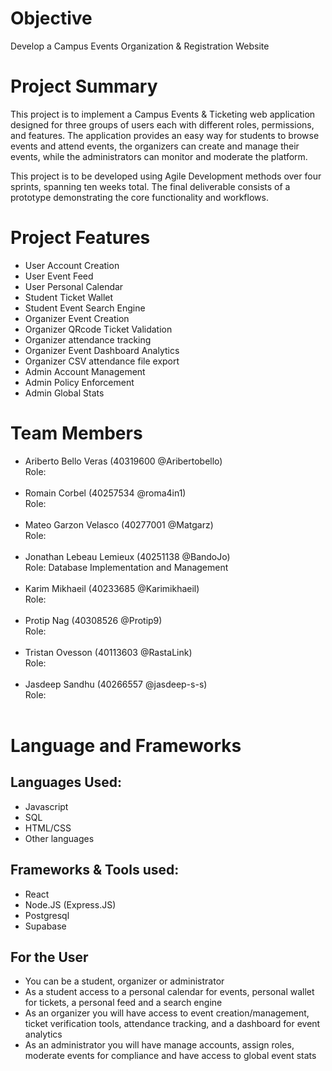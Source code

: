# Objective
Develop a Campus Events Organization & Registration Website

# Project Summary
This project is to implement a Campus Events & Ticketing web application designed for three groups of users each with different roles, permissions, and features. The application provides an easy way for students to browse events and attend events, the organizers can create and manage their events, while the administrators can monitor and moderate the platform. 

This project is to be developed using Agile Development methods over four sprints, spanning ten weeks total. The final deliverable consists of a prototype demonstrating the core functionality and workflows.

# Project Features 
  - User Account Creation
  - User Event Feed
  - User Personal Calendar
  - Student Ticket Wallet
  - Student Event Search Engine
  - Organizer Event Creation
  - Organizer QRcode Ticket Validation
  - Organizer attendance tracking
  - Organizer Event Dashboard Analytics
  - Organizer CSV attendance file export 
  - Admin Account Management
  - Admin Policy Enforcement
  - Admin Global Stats 
  
# Team Members
- Ariberto Bello Veras (40319600 @Aribertobello)<br>
Role: <br><br>
- Romain Corbel (40257534 @roma4in1)<br>
Role: <br><br>
- Mateo Garzon Velasco (40277001 @Matgarz)<br>
Role: <br><br>
- Jonathan Lebeau Lemieux (40251138 @BandoJo)<br>
Role: Database Implementation and Management <br> <br>
- Karim Mikhaeil (40233685 @Karimikhaeil)<br>
Role: <br><br>
- Protip Nag (40308526 @Protip9)<br>
Role: <br><br>
- Tristan Ovesson (40113603 @RastaLink)<br>
Role: <br><br>
- Jasdeep Sandhu (40266557 @jasdeep-s-s)<br>
Role: <br><br>

# Language and Frameworks
## Languages Used:
- Javascript
- SQL
- HTML/CSS
- Other languages

## Frameworks & Tools used:
- React
- Node.JS (Express.JS)
- Postgresql
- Supabase

## For the User
  - You can be a student, organizer or administrator
  - As a student access to a personal calendar for events, personal wallet for tickets, a personal feed and a search engine
  - As an organizer you will have access to event creation/management, ticket verification tools, attendance tracking, and a dashboard for event analytics
  - As an administrator you will have manage accounts, assign roles, moderate events for compliance and have access to global event stats
  
